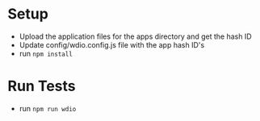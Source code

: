 
# Setup
 - Upload the application files for the apps directory and get the hash ID
 - Update config/wdio.config.js file with the app hash ID's
 - run `npm install`

# Run Tests
- run `npm run wdio`

